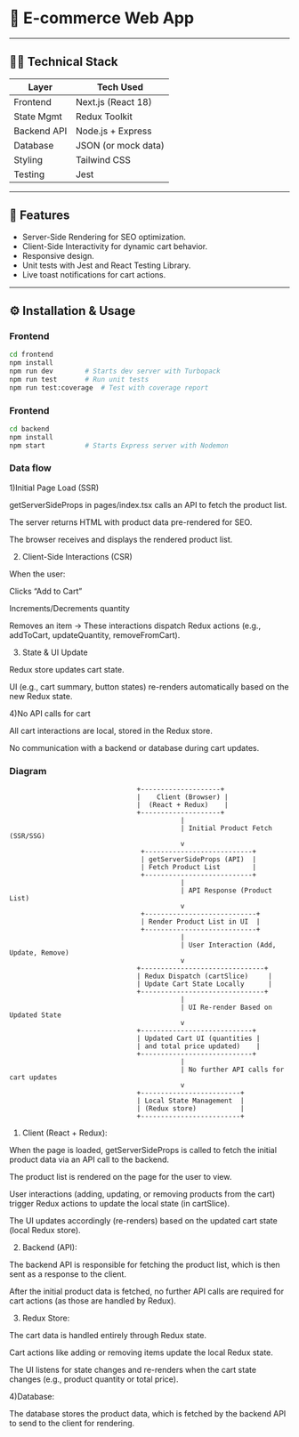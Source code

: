 # 🛒 E-commerce Web App

---

## 🧑‍💻 Technical Stack

| Layer       | Tech Used           |
|-------------|---------------------|
| Frontend    | Next.js (React 18)  |
| State Mgmt  | Redux Toolkit       |
| Backend API | Node.js + Express   |
| Database    | JSON (or mock data) |
| Styling     | Tailwind CSS        |
| Testing     | Jest                |

---

## 🚀 Features

- Server-Side Rendering for SEO optimization.
- Client-Side Interactivity for dynamic cart behavior.
- Responsive design.
- Unit tests with Jest and React Testing Library.
- Live toast notifications for cart actions.

---


## ⚙️ Installation & Usage

### Frontend

```bash
cd frontend
npm install
npm run dev        # Starts dev server with Turbopack
npm run test       # Run unit tests
npm run test:coverage  # Test with coverage report
```

### Frontend
```bash
cd backend
npm install
npm start          # Starts Express server with Nodemon
```
### Data flow
1)Initial Page Load (SSR)

getServerSideProps in pages/index.tsx calls an API to fetch the product list.

The server returns HTML with product data pre-rendered for SEO.

The browser receives and displays the rendered product list.

2) Client-Side Interactions (CSR)

When the user:

Clicks “Add to Cart”

Increments/Decrements quantity

Removes an item
→ These interactions dispatch Redux actions (e.g., addToCart, updateQuantity, removeFromCart).

3) State & UI Update

Redux store updates cart state.

UI (e.g., cart summary, button states) re-renders automatically based on the new Redux state.

4)No API calls for cart

All cart interactions are local, stored in the Redux store.

No communication with a backend or database during cart updates.

### Diagram
                                    +--------------------+
                                    |    Client (Browser) |
                                    |  (React + Redux)    |
                                    +--------------------+
                                               |
                                               | Initial Product Fetch (SSR/SSG)
                                               v
                                     +---------------------------+
                                     | getServerSideProps (API)  |
                                     | Fetch Product List        |
                                     +---------------------------+
                                               |
                                               | API Response (Product List)
                                               v
                                     +----------------------------+
                                     | Render Product List in UI  |
                                     +----------------------------+
                                               |
                                               | User Interaction (Add, Update, Remove)
                                               v
                                    +-------------------------------+
                                    | Redux Dispatch (cartSlice)     |
                                    | Update Cart State Locally      |
                                    +-------------------------------+
                                               |
                                               | UI Re-render Based on Updated State
                                               v
                                    +----------------------------+
                                    | Updated Cart UI (quantities |
                                    | and total price updated)    |
                                    +----------------------------+
                                               |
                                               | No further API calls for cart updates
                                               v
                                    +-------------------------+
                                    | Local State Management  |
                                    | (Redux store)           |
                                    +-------------------------+
                                          
1) Client (React + Redux):

When the page is loaded, getServerSideProps is called to fetch the initial product data via an API call to the backend.

The product list is rendered on the page for the user to view.

User interactions (adding, updating, or removing products from the cart) trigger Redux actions to update the local state (in cartSlice).

The UI updates accordingly (re-renders) based on the updated cart state (local Redux store).

2) Backend (API):

The backend API is responsible for fetching the product list, which is then sent as a response to the client.

After the initial product data is fetched, no further API calls are required for cart actions (as those are handled by Redux).

3) Redux Store:

The cart data is handled entirely through Redux state.

Cart actions like adding or removing items update the local Redux state.

The UI listens for state changes and re-renders when the cart state changes (e.g., product quantity or total price).

4)Database:

The database stores the product data, which is fetched by the backend API to send to the client for rendering.


